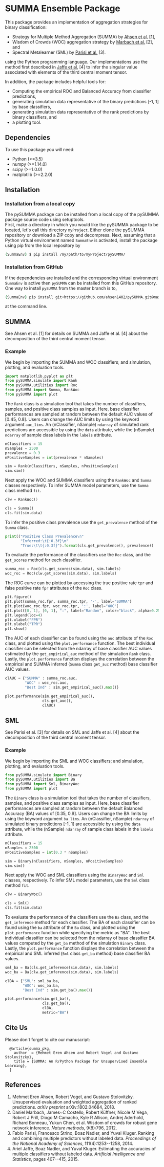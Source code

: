 SUMMA Ensemble Package
===============

This package provides an implementation of aggregation strategies for binary classification:

- Strategy for Multiple Method Aggregation (SUMMA) by [Ahsen et al.](https://arxiv.org/abs/1802.04684) [1],
- Wisdom of Crowds (WOC) aggregation strategy by [Marbach et al.](https://www.nature.com/articles/nmeth.2016) [2], and
- Spectral Metalearner (SML) by [Parisi et al.](https://www.pnas.org/content/111/4/1253.short) [3].

using the Python programming language.  Our implementations use the method first described in [Jaffe et al.](http://proceedings.mlr.press/v38/jaffe15.pdf) [4] to infer the singular value associated with elements of the third central moment tensor.

In addition, the package includes helpful tools for:

- Computing the empirical ROC and Balanced Accuracy from classifier predictions,
- generating simulation data representative of the binary predictions [-1, 1] by base classifiers,
- generating simulation data representative of the rank predictions by binary classifiers, and
- a plotting tool.

Dependencies
-----------
To use this package you will need:

- Python (>=3.5)
- numpy (>=1.14.0)
- scipy (>=1.0.0)
- matplotlib (>=2.2.0)

Installation
------------

### Installation from a local copy

The pySUMMA package can be installed from a local copy of the pySUMMA package source code using setuptools.  
First, make a directory in which you would like the pySUMMA package to be located, let's call this directory 
`myProject`.  Either clone the pySUMMA repository or download a ZIP copy and decompress.  Next, assuming
that a Python virtual environment named `SummaEnv` is activated, install the package using pip from the
local repository by

```bash
(SummaEnv) $ pip install /my/path/to/myProject/pySUMMA/
```

### Installation from GitHub

If the dependencies are installed and the corresponding virtual environment `SummaEnv` is active then `pySUMMA` can be installed from this GitHub repository.  One way to install `pySUMMA` from the master branch is to,

```bash
(SummaEnv) pip install git+https://github.com/ahsen1402/pySUMMA.git@master
```

at the command line.

SUMMA
-----

See Ahsen et al. [1] for details on SUMMA and Jaffe et al. [4] about the decomposition of the third central moment tensor.

### Example

We begin by importing the SUMMA and WOC classifiers; and simulation, plotting, and evaluation tools.

```python
import matplotlib.pyplot as plt
from pySUMMA.simulate import Rank
from pySUMMA.utilities import Roc
from pySUMMA import Summa, RankWoc
from pySUMMA import plot
```
The `Rank` class is a simulation tool that takes the number of classifiers, samples, and positive class samples as input.  Here, base classifier performances are sampled at random between the default AUC values of [0.45, 0.8].  Users can change the AUC limits by using the keyword argument `auc_lims`.  An (nClassifier, nSample) `ndarray` of simulated rank predictions are accessible by using the `data` attribute, while the (nSample) `ndarray` of sample class labels in the `labels` attribute.

```python
nClassifiers = 15
nSamples = 2500
prevalence = 0.3
nPositiveSamples = int(prevalence * nSamples)

sim = Rank(nClassifiers, nSamples, nPositiveSamples)
sim.sim()
```

Next apply the WOC and SUMMA classifiers using the `RankWoc` and `Summa` classes respectively.  To infer SUMMA model parameters, use the `Summa` class method `fit`.

```python
clw = RankWoc()

cls = Summa()
cls.fit(sim.data)
```

To infer the positive class prevalence use the `get_prevalence` method of the `Summa` class.

```python
print(("Positive Class Prevalence\n"
       "Inferred:\t{:0.3f}\n"
       "True:\t\t{:0.3f}").format(cls.get_prevalence(), prevalence))
```

To evaluate the performance of the classifiers use the `Roc` class, and the `get_scores` method for each classifier.

```python
summa_roc = Roc(cls.get_scores(sim.data), sim.labels)
woc_roc = Roc(clw.get_scores(sim.data), sim.labels)
```

The ROC curve can be plotted by accessing the true positive rate `tpr` and false positive rate `fpr` attributes of the `Roc` class.

```python
plt.figure()
plt.plot(summa_roc.fpr, summa_roc.tpr, '-', label="SUMMA")
plt.plot(woc_roc.fpr, woc_roc.tpr, ':', label="WOC")
plt.plot([0, 1], [0, 1], ":", label="Random", color="black", alpha=0.25)
plt.legend(loc=4)
plt.xlabel("FPR")
plt.ylabel("TPR")
plt.show()
```

The AUC of each classifier can be found using the `auc` attribute of the `Roc` class, and plotted using the `plot.performance` function.  The best individual classifier can be selected from the ndarray of base classifier AUC values estimated by the `get_empirical_auc` method of the simulation `Rank` class.  Lastly, the `plot.performance` function displays the correlation between the empirical and SUMMA inferred (`Summa` class `get_auc` method) base classifier AUC values.

```python
clAUC = {"SUMMA" : summa_roc.auc,
         "WOC" : woc_roc.auc,
         "Best Ind" : sim.get_empirical_auc().max()}

plot.performance(sim.get_empirical_auc(),		
                 cls.get_auc(),   	   	
                 clAUC)

```

SML
---

See Parisi et al. [3] for details on SML and Jaffe et al. [4] about the decomposition of the third central moment tensor.

### Example

We begin by importing the SML and WOC classifiers; and simulation, plotting, and evaluation tools.

```python
from pySUMMA.simulate import Binary
from pySUMMA.utilities import Ba
from pySUMMA import Sml, BinaryWoc
from pySUMMA import plot
```

The `Binary` class is a simulation tool that takes the number of classifiers, samples, and positive class samples as input.  Here, base classifier performances are sampled at random between the default Balanced Accuracy (BA) values of [0.35, 0.9].  Users can change the BA limits by using the keyword argument `ba_lims`.  An (nClassifier, nSample) `ndarray` of simulated binary predictions [-1, 1] are accessible by using the `data` attribute, while the (nSample) `ndarray` of sample class labels in the `labels` attribute.

```python
nClassifiers = 15
nSamples = 2500
nPositiveSamples = int(0.3 * nSamples)

sim = Binary(nClassifiers, nSamples, nPositiveSamples)
sim.sim()
```

Next apply the WOC and SML classifiers using the `BinaryWoc` and `Sml` classes, respectively.  To infer SML model parameters, use the `Sml` class method `fit`.

```python
clw = BinaryWoc()

cls = Sml()
cls.fit(sim.data)
```

To evaluate the performance of the classifiers use the `Ba` class, and the `get_inference` method for each classifier.  The BA of each classifier can be found using the `ba` attribute of the `Ba` class, and plotted using the `plot.performance` function while specifying the metric as "BA".  The best individual classifier can be selected from the ndarray of base classifier BA values computed by the `get_ba` method of the simulation `Binary` class.  Lastly, the `plot.performance` function displays the correlation between the empirical and SML inferred (`Sml` class `get_ba` method) base classifier BA values.

```python
sml_ba = Ba(cls.get_inference(sim.data), sim.labels)
woc_ba = Ba(clw.get_inference(sim.data), sim.labels)

clBA = {"SML": sml_ba.ba,
        "WOC": woc_ba.ba,
        "Best Ind" : sim.get_ba().max()}

plot.performance(sim.get_ba(),
                 cls.get_ba(),
                 clBA,
                 metric="BA")

```

Cite Us
-------

Please don't forget to cite our manuscript:

```
  @article{summa_pkg,
    author  = {Mehmet Eren Ahsen and Robert Vogel and Gustavo Stolovitzky},
    title = {SUMMA: An R/Python Package for Unsupervised Ensemble Learning},
  }
```

References
----------

1. Mehmet Eren Ahsen, Robert Vogel, and Gustavo Stolovitzky. Unsupervised evaluation and weighted aggregation of ranked predictions. *arXiv preprint* arXiv:1802.04684, 2018.
2. Daniel Marbach, James~C Costello, Robert Küffner, Nicole M Vega, Robert J Prill, Diogo M Camacho, Kyle R Allison, Andrej Aderhold, Richard Bonneau, Yukun Chen, et al. Wisdom of crowds for robust gene network inference. *Nature methods*, 9(8):796, 2012.
3. Fabio Parisi, Francesco Strino, Boaz Nadler, and Yuval Kluger. Ranking and combining multiple predictors without labeled data. *Proceedings of the National Academy of Sciences*, 111(4):1253--1258, 2014.
4. Ariel Jaffe, Boaz Nadler, and Yuval Kluger. Estimating the accuracies of multiple classifiers without labeled data. *Artificial Intelligence and Statistics*, pages 407--415, 2015.
